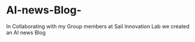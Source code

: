 # AI-news-Blog-
In Collaborating with my Group members at Sail Innovation Lab we created an AI news Blog
